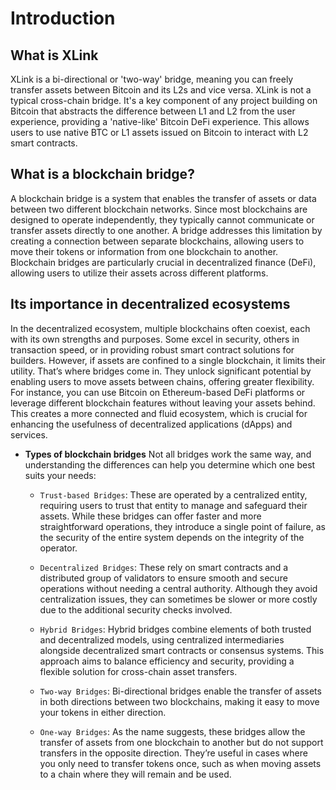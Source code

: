 # Introduction

## What is XLink

XLink is a bi-directional or 'two-way' bridge, meaning you can freely transfer assets between Bitcoin and its L2s and vice versa.
XLink is not a typical cross-chain bridge. It's a key component of any project building on Bitcoin that abstracts the difference between L1 and L2 from the user experience, providing a 'native-like' Bitcoin DeFi experience. This allows users to use native BTC or L1 assets issued on Bitcoin to interact with L2 smart contracts.


## What is a blockchain bridge?

A blockchain bridge is a system that enables the transfer of assets or data between two different blockchain networks. Since most blockchains are designed to operate independently, they typically cannot communicate or transfer assets directly to one another. A bridge addresses this limitation by creating a connection between separate blockchains, allowing users to move their tokens or information from one blockchain to another. Blockchain bridges are particularly crucial in decentralized finance (DeFi), allowing users to utilize their assets across different platforms.

## Its importance in decentralized ecosystems

In the decentralized ecosystem, multiple blockchains often coexist, each with its own strengths and purposes. Some excel in security, others in transaction speed, or in providing robust smart contract solutions for builders. However, if assets are confined to a single blockchain, it limits their utility. That’s where bridges come in. They unlock significant potential by enabling users to move assets between chains, offering greater flexibility. For instance, you can use Bitcoin on Ethereum-based DeFi platforms or leverage different blockchain features without leaving your assets behind. This creates a more connected and fluid ecosystem, which is crucial for enhancing the usefulness of decentralized applications (dApps) and services.

- **Types of blockchain bridges**
Not all bridges work the same way, and understanding the differences can help you determine which one best suits your needs:

    - `Trust-based Bridges`: These are operated by a centralized entity, requiring users to trust that entity to manage and safeguard their assets. While these bridges can offer faster and more straightforward operations, they introduce a single point of failure, as the security of the entire system depends on the integrity of the operator.
    
    - `Decentralized Bridges`: These rely on smart contracts and a distributed group of validators to ensure smooth and secure operations without needing a central authority. Although they avoid centralization issues, they can sometimes be slower or more costly due to the additional security checks involved.
    
    - `Hybrid Bridges`: Hybrid bridges combine elements of both trusted and decentralized models, using centralized intermediaries alongside decentralized smart contracts or consensus systems. This approach aims to balance efficiency and security, providing a flexible solution for cross-chain asset transfers.

    - `Two-way Bridges`: Bi-directional bridges enable the transfer of assets in both directions between two blockchains, making it easy to move your tokens in either direction.

    - `One-way Bridges`: As the name suggests, these bridges allow the transfer of assets from one blockchain to another but do not support transfers in the opposite direction. They’re useful in cases where you only need to transfer tokens once, such as when moving assets to a chain where they will remain and be used.
